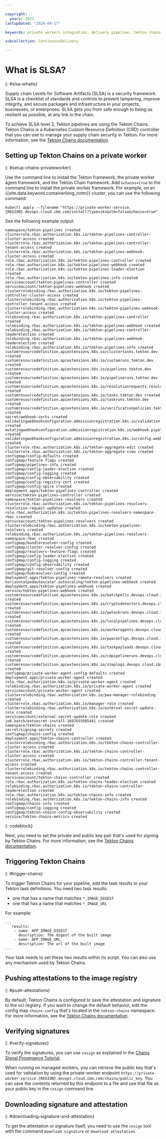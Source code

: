```yaml
---

copyright:
  years: 2023
lastupdated: "2024-04-17"

keywords: private workers integration, delivery pipeline, tekton chains

subcollection: ContinuousDelivery

---
```


# What is SLSA?
{: #slsa-whatis}

Supply chain Levels for Software Artifacts (SLSA) is a security framework. SLSA is a checklist of standards and controls to prevent tampering, improve integrity, and secure packages and infrastructure in your projects, businesses, or enterprises. SLSA gets you from safe enough to being as resilient as possible, at any link in the chain.

To achieve SLSA level 3, Tekton pipelines are using the Tekton Chains. Tekton Chains is a Kubernetes Custom Resource Definition (CRD) controller that you can use to manage your supply chain security in Tekton.
For more information, see the [Tekton Chains documentation](https://github.com/tektoncd/chains).

## Setting up Tekton Chains on a private worker
{: #setup-chains-privateworker}

Use the command line to install the Tekton framework, the private worker agent framework, and the Tekton Chain framework. Add `&chains=true` to the command line to install the private worker framework. For example, on an {{site.data.keyword.containerlong_notm}} cluster, you can use the following command:

```text
kubectl apply --filename "https://private-worker-service.{REGION}.devops.cloud.ibm.com/install?type=iks&olm=false&chains=true"
```

See the following example output:
```text
namespace/tekton-pipelines created
clusterrole.rbac.authorization.k8s.io/tekton-pipelines-controller-cluster-access created
clusterrole.rbac.authorization.k8s.io/tekton-pipelines-controller-tenant-access created
clusterrole.rbac.authorization.k8s.io/tekton-pipelines-webhook-cluster-access created
role.rbac.authorization.k8s.io/tekton-pipelines-controller created
role.rbac.authorization.k8s.io/tekton-pipelines-webhook created
role.rbac.authorization.k8s.io/tekton-pipelines-leader-election created
role.rbac.authorization.k8s.io/tekton-pipelines-info created
serviceaccount/tekton-pipelines-controller created
serviceaccount/tekton-pipelines-webhook created
clusterrolebinding.rbac.authorization.k8s.io/tekton-pipelines-controller-cluster-access created
clusterrolebinding.rbac.authorization.k8s.io/tekton-pipelines-controller-tenant-access created
clusterrolebinding.rbac.authorization.k8s.io/tekton-pipelines-webhook-cluster-access created
rolebinding.rbac.authorization.k8s.io/tekton-pipelines-controller created
rolebinding.rbac.authorization.k8s.io/tekton-pipelines-webhook created
rolebinding.rbac.authorization.k8s.io/tekton-pipelines-controller-leaderelection created
rolebinding.rbac.authorization.k8s.io/tekton-pipelines-webhook-leaderelection created
rolebinding.rbac.authorization.k8s.io/tekton-pipelines-info created
customresourcedefinition.apiextensions.k8s.io/clustertasks.tekton.dev created
customresourcedefinition.apiextensions.k8s.io/customruns.tekton.dev created
customresourcedefinition.apiextensions.k8s.io/pipelines.tekton.dev created
customresourcedefinition.apiextensions.k8s.io/pipelineruns.tekton.dev created
customresourcedefinition.apiextensions.k8s.io/resolutionrequests.resolution.tekton.dev created
customresourcedefinition.apiextensions.k8s.io/tasks.tekton.dev created
customresourcedefinition.apiextensions.k8s.io/taskruns.tekton.dev created
customresourcedefinition.apiextensions.k8s.io/verificationpolicies.tekton.dev created
secret/webhook-certs created
validatingwebhookconfiguration.admissionregistration.k8s.io/validation.webhook.pipeline.tekton.dev created
mutatingwebhookconfiguration.admissionregistration.k8s.io/webhook.pipeline.tekton.dev created
validatingwebhookconfiguration.admissionregistration.k8s.io/config.webhook.pipeline.tekton.dev created
clusterrole.rbac.authorization.k8s.io/tekton-aggregate-edit created
clusterrole.rbac.authorization.k8s.io/tekton-aggregate-view created
configmap/config-defaults created
configmap/feature-flags created
configmap/pipelines-info created
configmap/config-leader-election created
configmap/config-logging created
configmap/config-observability created
configmap/config-registry-cert created
configmap/config-spire created
deployment.apps/tekton-pipelines-controller created
service/tekton-pipelines-controller created
namespace/tekton-pipelines-resolvers created
clusterrole.rbac.authorization.k8s.io/tekton-pipelines-resolvers-resolution-request-updates created
role.rbac.authorization.k8s.io/tekton-pipelines-resolvers-namespace-rbac created
serviceaccount/tekton-pipelines-resolvers created
clusterrolebinding.rbac.authorization.k8s.io/tekton-pipelines-resolvers created
rolebinding.rbac.authorization.k8s.io/tekton-pipelines-resolvers-namespace-rbac created
configmap/bundleresolver-config created
configmap/cluster-resolver-config created
configmap/resolvers-feature-flags created
configmap/config-leader-election created
configmap/config-logging created
configmap/config-observability created
configmap/git-resolver-config created
configmap/hubresolver-config created
deployment.apps/tekton-pipelines-remote-resolvers created
horizontalpodautoscaler.autoscaling/tekton-pipelines-webhook created
deployment.apps/tekton-pipelines-webhook created
service/tekton-pipelines-webhook created
customresourcedefinition.apiextensions.k8s.io/batchpolls.devops.cloud.ibm.com created
customresourcedefinition.apiextensions.k8s.io/cryptodetectors.devops.cloud.ibm.com created
customresourcedefinition.apiextensions.k8s.io/pwtaskruns.devops.cloud.ibm.com created
customresourcedefinition.apiextensions.k8s.io/localpipelines.devops.cloud.ibm.com created
customresourcedefinition.apiextensions.k8s.io/workeragents.devops.cloud.ibm.com created
customresourcedefinition.apiextensions.k8s.io/pwaconfigs.devops.cloud.ibm.com created
customresourcedefinition.apiextensions.k8s.io/taskpayloads.devops.cloud.ibm.com created
customresourcedefinition.apiextensions.k8s.io/cdpipelineruns.devops.cloud.ibm.com created
customresourcedefinition.apiextensions.k8s.io/steplogs.devops.cloud.ibm.com created
configmap/private-worker-agent-config-defaults created
deployment.apps/private-worker-agent created
role.rbac.authorization.k8s.io/private-worker-agent created
rolebinding.rbac.authorization.k8s.io/private-worker-agent created
serviceaccount/private-worker-agent created
clusterrolebinding.rbac.authorization.k8s.io/pwa-manager-rolebinding created
clusterrole.rbac.authorization.k8s.io/manager-role created
clusterrolebinding.rbac.authorization.k8s.io/external-secret-update-role created
serviceaccount/external-secret-update-role created
job.batch/extsecret-install-1697655985441 created
namespace/tekton-chains created
secret/signing-secrets created
configmap/chains-config created
deployment.apps/tekton-chains-controller created
clusterrolebinding.rbac.authorization.k8s.io/tekton-chains-controller-cluster-access created
clusterrole.rbac.authorization.k8s.io/tekton-chains-controller-cluster-access created
clusterrole.rbac.authorization.k8s.io/tekton-chains-controller-tenant-access created
clusterrolebinding.rbac.authorization.k8s.io/tekton-chains-controller-tenant-access created
serviceaccount/tekton-chains-controller created
role.rbac.authorization.k8s.io/tekton-chains-leader-election created
rolebinding.rbac.authorization.k8s.io/tekton-chains-controller-leaderelection created
role.rbac.authorization.k8s.io/tekton-chains-info created
rolebinding.rbac.authorization.k8s.io/tekton-chains-info created
configmap/chains-info created
configmap/config-logging created
configmap/tekton-chains-config-observability created
service/tekton-chains-metrics created
```
{: codeblock}

Next, you need to set the private and public key pair that's used for signing by Tekton Chains. For more information, see the [Tekton Chains documentation](https://github.com/tektoncd/chains).

## Triggering Tekton Chains
{: #trigger-chains}

To trigger Tekton Chains for your pipeline, add the task results to your Tekton task definitions. You need two task results:

* one that has a name that matches `*_IMAGE_DIGEST`
* one that has a name that matches `*_IMAGE_URL`

For example:
```text
...
   results:
    - name: APP_IMAGE_DIGEST
      description: The digest of the built image
    - name: APP_IMAGE_URL
      description: The url of the built image
...
```
Your task needs to set these two results within its script. You can also use any mechanism used by Tekton Chains.

## Pushing attestations to the image registry
{: #push-attestations}

By default, Tekton Chains is configured to save the attestation and signature to the oci registry. If you want to change the default behavior, edit the config map `chains-config` that's located in the `tekton-chains` namespace. For more information, see the [Tekton Chains documentation](https://github.com/tektoncd/chains).

## Verifying signatures
{: #verify-signatures}

To verify the signatures, you can use `cosign` as explained in the [Chains Signal Provenance Tutorial](https://github.com/tektoncd/chains/blob/main/docs/tutorials/signed-provenance-tutorial.md).

When running on managed workers, you can retrieve the public key that's used for validation by using the private-worker endpoint `https://private-worker-service.{REGION}.devops.cloud.ibm.com/chains/public_key`. You can save the contents returned by this endpoint to a file and use that file as your public key in the `cosign` command line.

## Downloading signature and attestation
{: #downloading-signature-and-attestation}

To get the attestation or signature itself, you need to use the `cosign` tool with the command `download signature` or `download attestation`.